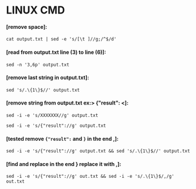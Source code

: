 # LINUX CMD


#### [remove space]:

`cat output.txt | sed -e 's/[\t ]//g;/^$/d'`

#### [read from output.txt line (3) to line (6)]:

`sed -n '3,6p' output.txt`

#### [remove last string in output.txt]:

`sed 's/.\{1\}$//' output.txt `

#### [remove string from output.txt ex:> {"result": <]:

`sed -i -e 's/XXXXXXX//g' output.txt`

`sed -i -e 's/{"result"://g' output.txt `

#### [tested remove `{"result":` and `}` in the end ,]:

`sed -i -e 's/{"result"://g' output.txt && sed 's/.\{1\}$//' output.txt`

#### [find and replace in the end } replace it with ,]:

`sed -i -e 's/{"result"://g' out.txt && sed -i -e 's/.\{1\}$/,/g' out.txt`




